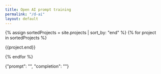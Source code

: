 ```yaml
---
title: Open AI prompt training
permalink: "/d-ai"
layout: default
---
```


{% assign sortedProjects = site.projects | sort_by: "end" %}
{% for project in sortedProjects %}
  <p>{{project.end}}</p>
{% endfor %}

{"prompt": "", "completion": ""}